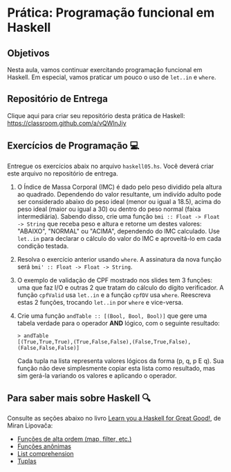 # Prática: Programação funcional em Haskell


## Objetivos 


Nesta aula, vamos continuar exercitando programação funcional em Haskell. Em especial, vamos praticar um pouco o uso de `let..in` e `where`.



## Repositório de Entrega


Clique aqui para criar seu repositório desta prática de Haskell: https://classroom.github.com/a/vQWlnJiy



## Exercícios de Programação :computer:



Entregue os exercícios abaix no arquivo `haskell05.hs`. Você deverá criar este arquivo no repositório de entrega.


1. O Índice de Massa Corporal (IMC) é dado pelo peso dividido pela altura ao quadrado. Dependendo do valor resultante, um indivído adulto pode ser considerado abaixo do peso ideal (menor ou igual a 18.5), acima do peso ideal (maior ou igual a 30) ou dentro do peso normal (faixa intermediária). Sabendo disso, crie uma função `bmi :: Float -> Float -> String` que receba peso e altura e retorne um destes valores: "ABAIXO", "NORMAL" ou "ACIMA", dependendo do IMC calculado. Use `let..in` para declarar o cálculo do valor do IMC e aproveitá-lo em cada condição testada.

2. Resolva o exercício anterior usando `where`. A assinatura da nova função será `bmi' :: Float -> Float -> String`.


3. O exemplo de validação de CPF mostrado nos slides tem 3 funções: uma que faz I/O e outras 2 que tratam do cálculo do dígito verificador. A função `cpfValid` usa `let..in` e a função `cpfDV` usa `where`. Reescreva estas 2 funções, trocando `let..in` por `where` e vice-versa.

4. Crie uma função `andTable :: [(Bool, Bool, Bool)]` que gere uma tabela verdade para o operador **AND** lógico, com o seguinte resultado: 
   ```
   > andTable
   [(True,True,True),(True,False,False),(False,True,False),(False,False,False)]
   ```
   Cada tupla na lista representa valores lógicos da forma (p, q, p E q). Sua função não deve simplesmente copiar esta lista como resultado, mas sim gerá-la variando os valores e aplicando o operador.
   
   
## Para saber mais sobre Haskell :mag:

Consulte as seções abaixo no livro [Learn you a Haskell for Great Good!](http://learnyouahaskell.com), de Miran Lipovača:
- [Funções de alta ordem (map, filter, etc.)](http://learnyouahaskell.com/higher-order-functions)
- [Funções anônimas](http://learnyouahaskell.com/higher-order-functions#lambdas)
- [List comprehension](http://learnyouahaskell.com/starting-out#im-a-list-comprehension)
- [Tuplas](http://learnyouahaskell.com/starting-out#tuples) 

